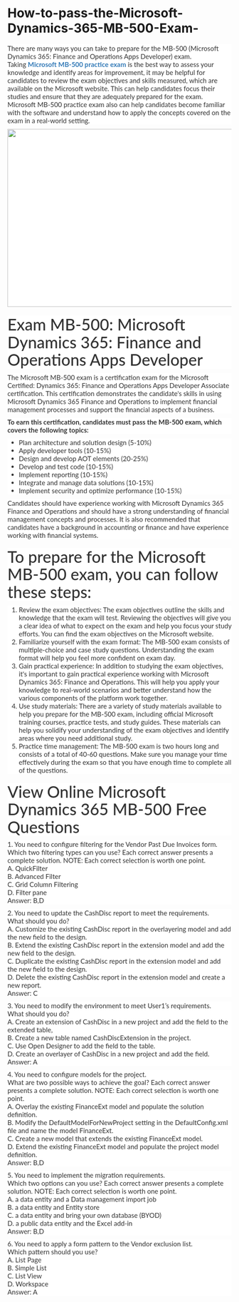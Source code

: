 # How-to-pass-the-Microsoft-Dynamics-365-MB-500-Exam-
<p>
	<span style="font-size:12px;font-weight:normal;">
	<p style="box-sizing:border-box;margin-top:0px;margin-bottom:10px;color:#333333;font-family:Lato;font-size:15px;white-space:normal;background-color:#FFFFFF;">
		There are many ways you can take to prepare for the MB-500 (Microsoft Dynamics 365: Finance and Operations Apps Developer) exam. Taking&nbsp;<span style="box-sizing:border-box;font-weight:700;"><a href="https://www.passquestion.com/mb-500.html" style="box-sizing:border-box;background-color:transparent;color:#337AB7;text-decoration-line:none;">Microsoft MB-500 practice exam</a></span>&nbsp;is the best way to assess your knowledge and identify areas for improvement, it may be helpful for candidates to review the exam objectives and skills measured, which are available on the Microsoft website. This can help candidates focus their studies and ensure that they are adequately prepared for the exam. Microsoft MB-500 practice exam also can help candidates become familiar with the software and understand how to apply the concepts covered on the exam in a real-world setting.
	</p>
	<p style="box-sizing:border-box;margin-top:0px;margin-bottom:10px;color:#333333;font-family:Lato;font-size:15px;white-space:normal;background-color:#FFFFFF;">
		<img alt="" src="https://www.passquestion.com/uploads/pqcom/images/20221220/2cac4f3ba71936be2809efc28df60816.png" style="box-sizing:border-box;vertical-align:middle;max-width:100%;height:399px;width:600px;" />
	</p>
	<h1 style="box-sizing:border-box;margin:20px 0px 10px;font-size:36px;font-family:Lato;font-weight:500;line-height:1.1;color:#333333;white-space:normal;background-color:#FFFFFF;">
		Exam MB-500: Microsoft Dynamics 365: Finance and Operations Apps Developer
	</h1>
	<p style="box-sizing:border-box;margin-top:0px;margin-bottom:10px;color:#333333;font-family:Lato;font-size:15px;white-space:normal;background-color:#FFFFFF;">
		The Microsoft MB-500 exam is a certification exam for the Microsoft Certified: Dynamics 365: Finance and Operations Apps Developer Associate certification. This certification demonstrates the candidate's skills in using Microsoft Dynamics 365 Finance and Operations to implement financial management processes and support the financial aspects of a business.
	</p>
	<p style="box-sizing:border-box;margin-top:0px;margin-bottom:10px;color:#333333;font-family:Lato;font-size:15px;white-space:normal;background-color:#FFFFFF;">
		<span style="box-sizing:border-box;font-weight:700;">To earn this certification, candidates must pass the MB-500 exam, which covers the following topics:</span>
	</p>
	<ul style="box-sizing:border-box;margin-top:0px;margin-bottom:10px;color:#333333;font-family:Lato;font-size:15px;white-space:normal;background-color:#FFFFFF;">
		<li style="box-sizing:border-box;">
			Plan architecture and solution design (5-10%)
		</li>
		<li style="box-sizing:border-box;">
			Apply developer tools (10-15%)
		</li>
		<li style="box-sizing:border-box;">
			Design and develop AOT elements (20-25%)
		</li>
		<li style="box-sizing:border-box;">
			Develop and test code (10-15%)
		</li>
		<li style="box-sizing:border-box;">
			Implement reporting (10-15%)
		</li>
		<li style="box-sizing:border-box;">
			Integrate and manage data solutions (10-15%)
		</li>
		<li style="box-sizing:border-box;">
			Implement security and optimize performance (10-15%)
		</li>
	</ul>
	<p style="box-sizing:border-box;margin-top:0px;margin-bottom:10px;color:#333333;font-family:Lato;font-size:15px;white-space:normal;background-color:#FFFFFF;">
		Candidates should have experience working with Microsoft Dynamics 365 Finance and Operations and should have a strong understanding of financial management concepts and processes. It is also recommended that candidates have a background in accounting or finance and have experience working with financial systems.
	</p>
	<h1 style="box-sizing:border-box;margin:20px 0px 10px;font-size:36px;font-family:Lato;font-weight:500;line-height:1.1;color:#333333;white-space:normal;background-color:#FFFFFF;">
		To prepare for the Microsoft MB-500 exam, you can follow these steps:
	</h1>
	<ol style="box-sizing:border-box;margin-top:0px;margin-bottom:10px;color:#333333;font-family:Lato;font-size:15px;white-space:normal;background-color:#FFFFFF;">
		<li style="box-sizing:border-box;">
			Review the exam objectives: The exam objectives outline the skills and knowledge that the exam will test. Reviewing the objectives will give you a clear idea of what to expect on the exam and help you focus your study efforts. You can find the exam objectives on the Microsoft website.
		</li>
		<li style="box-sizing:border-box;">
			Familiarize yourself with the exam format: The MB-500 exam consists of multiple-choice and case study questions. Understanding the exam format will help you feel more confident on exam day.
		</li>
		<li style="box-sizing:border-box;">
			Gain practical experience: In addition to studying the exam objectives, it's important to gain practical experience working with Microsoft Dynamics 365: Finance and Operations. This will help you apply your knowledge to real-world scenarios and better understand how the various components of the platform work together.
		</li>
		<li style="box-sizing:border-box;">
			Use study materials: There are a variety of study materials available to help you prepare for the MB-500 exam, including official Microsoft training courses, practice tests, and study guides. These materials can help you solidify your understanding of the exam objectives and identify areas where you need additional study.
		</li>
		<li style="box-sizing:border-box;">
			Practice time management: The MB-500 exam is two hours long and consists of a total of 40-60 questions. Make sure you manage your time effectively during the exam so that you have enough time to complete all of the questions.
		</li>
	</ol>
	<h1 style="box-sizing:border-box;margin:20px 0px 10px;font-size:36px;font-family:Lato;font-weight:500;line-height:1.1;color:#333333;white-space:normal;background-color:#FFFFFF;">
		View Online Microsoft Dynamics 365 MB-500 Free Questions
	</h1>
	<p style="box-sizing:border-box;margin-top:0px;margin-bottom:10px;color:#333333;font-family:Lato;font-size:15px;white-space:normal;background-color:#FFFFFF;">
		1. You need to configure filtering for the Vendor Past Due Invoices form.<br style="box-sizing:border-box;" />
Which two filtering types can you use? Each correct answer presents a complete solution. NOTE: Each correct selection is worth one point.<br style="box-sizing:border-box;" />
A. QuickFilter<br style="box-sizing:border-box;" />
B. Advanced Filter<br style="box-sizing:border-box;" />
C. Grid Column Filtering<br style="box-sizing:border-box;" />
D. Filter pane<br style="box-sizing:border-box;" />
Answer: B,D
	</p>
	<p style="box-sizing:border-box;margin-top:0px;margin-bottom:10px;color:#333333;font-family:Lato;font-size:15px;white-space:normal;background-color:#FFFFFF;">
		2. You need to update the CashDisc report to meet the requirements.<br style="box-sizing:border-box;" />
What should you do?<br style="box-sizing:border-box;" />
A. Customize the existing CashDisc report in the overlayering model and add the new field to the design.<br style="box-sizing:border-box;" />
B. Extend the existing CashDisc report in the extension model and add the new field to the design.<br style="box-sizing:border-box;" />
C. Duplicate the existing CashDisc report in the extension model and add the new field to the design.<br style="box-sizing:border-box;" />
D. Delete the existing CashDisc report in the extension model and create a new report.<br style="box-sizing:border-box;" />
Answer: C
	</p>
	<p style="box-sizing:border-box;margin-top:0px;margin-bottom:10px;color:#333333;font-family:Lato;font-size:15px;white-space:normal;background-color:#FFFFFF;">
		3. You need to modify the environment to meet User1’s requirements.<br style="box-sizing:border-box;" />
What should you do?<br style="box-sizing:border-box;" />
A. Create an extension of CashDisc in a new project and add the field to the extended table,<br style="box-sizing:border-box;" />
B. Create a new table named CashDiscExtension in the project.<br style="box-sizing:border-box;" />
C. Use Open Designer to add the field to the table.<br style="box-sizing:border-box;" />
D. Create an overlayer of CashDisc in a new project and add the field.<br style="box-sizing:border-box;" />
Answer: A
	</p>
	<p style="box-sizing:border-box;margin-top:0px;margin-bottom:10px;color:#333333;font-family:Lato;font-size:15px;white-space:normal;background-color:#FFFFFF;">
		4. You need to configure models for the project.<br style="box-sizing:border-box;" />
What are two possible ways to achieve the goal? Each correct answer presents a complete solution. NOTE: Each correct selection is worth one point.<br style="box-sizing:border-box;" />
A. Overlay the existing FinanceExt model and populate the solution definition.<br style="box-sizing:border-box;" />
B. Modify the DefaultModelForNewProject setting in the DefaultConfig.xml file and name the model FinanceExt.<br style="box-sizing:border-box;" />
C. Create a new model that extends the existing FinanceExt model.<br style="box-sizing:border-box;" />
D. Extend the existing FinanceExt model and populate the project model definition.<br style="box-sizing:border-box;" />
Answer: B,D
	</p>
	<p style="box-sizing:border-box;margin-top:0px;margin-bottom:10px;color:#333333;font-family:Lato;font-size:15px;white-space:normal;background-color:#FFFFFF;">
		5. You need to implement the migration requirements.<br style="box-sizing:border-box;" />
Which two options can you use? Each correct answer presents a complete solution. NOTE: Each correct selection is worth one point.<br style="box-sizing:border-box;" />
A. a data entity and a Data management import job<br style="box-sizing:border-box;" />
B. a data entity and Entity store<br style="box-sizing:border-box;" />
C. a data entity and bring your own database (BYOD)<br style="box-sizing:border-box;" />
D. a public data entity and the Excel add-in<br style="box-sizing:border-box;" />
Answer: B,D
	</p>
	<p style="box-sizing:border-box;margin-top:0px;margin-bottom:10px;color:#333333;font-family:Lato;font-size:15px;white-space:normal;background-color:#FFFFFF;">
		6. You need to apply a form pattern to the Vendor exclusion list.<br style="box-sizing:border-box;" />
Which pattern should you use?<br style="box-sizing:border-box;" />
A. List Page<br style="box-sizing:border-box;" />
B. Simple List<br style="box-sizing:border-box;" />
C. List View<br style="box-sizing:border-box;" />
D. Workspace<br style="box-sizing:border-box;" />
Answer: A
	</p>
</span>
</p>
<p>
	<span style="white-space:normal;"></span> 
</p>

